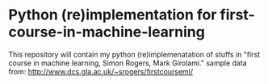 # Python (re)implementation for first-course-in-machine-learning
This repository will contain my python (re)implemenatation of stuffs in "first course in machine learning, Simon Rogers, Mark Girolami."
sample data from: http://www.dcs.gla.ac.uk/~srogers/firstcourseml/
